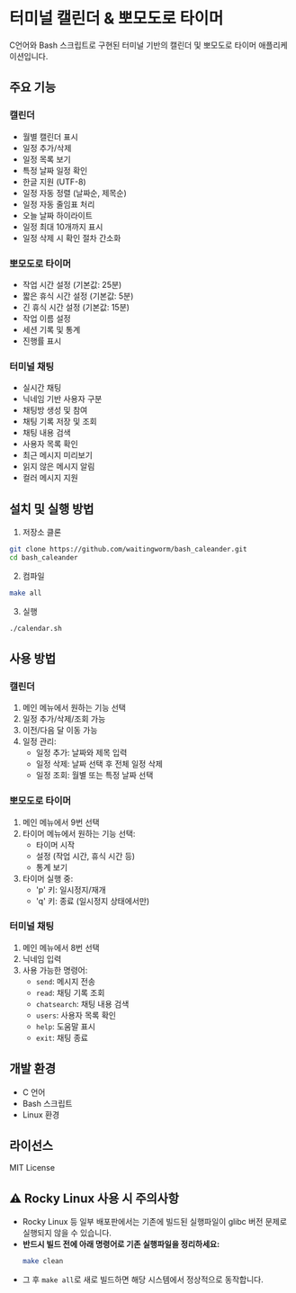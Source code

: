 # 터미널 캘린더 & 뽀모도로 타이머

C언어와 Bash 스크립트로 구현된 터미널 기반의 캘린더 및 뽀모도로 타이머 애플리케이션입니다.

## 주요 기능

### 캘린더
- 월별 캘린더 표시
- 일정 추가/삭제
- 일정 목록 보기
- 특정 날짜 일정 확인
- 한글 지원 (UTF-8)
- 일정 자동 정렬 (날짜순, 제목순)
- 일정 자동 줄임표 처리
- 오늘 날짜 하이라이트
- 일정 최대 10개까지 표시
- 일정 삭제 시 확인 절차 간소화

### 뽀모도로 타이머
- 작업 시간 설정 (기본값: 25분)
- 짧은 휴식 시간 설정 (기본값: 5분)
- 긴 휴식 시간 설정 (기본값: 15분)
- 작업 이름 설정
- 세션 기록 및 통계
- 진행률 표시

### 터미널 채팅
- 실시간 채팅
- 닉네임 기반 사용자 구분
- 채팅방 생성 및 참여
- 채팅 기록 저장 및 조회
- 채팅 내용 검색
- 사용자 목록 확인
- 최근 메시지 미리보기
- 읽지 않은 메시지 알림
- 컬러 메시지 지원

## 설치 및 실행 방법

1. 저장소 클론
```bash
git clone https://github.com/waitingworm/bash_caleander.git
cd bash_caleander
```

2. 컴파일
```bash
make all
```

3. 실행
```bash
./calendar.sh
```

## 사용 방법

### 캘린더
1. 메인 메뉴에서 원하는 기능 선택
2. 일정 추가/삭제/조회 가능
3. 이전/다음 달 이동 가능
4. 일정 관리:
   - 일정 추가: 날짜와 제목 입력
   - 일정 삭제: 날짜 선택 후 전체 일정 삭제
   - 일정 조회: 월별 또는 특정 날짜 선택

### 뽀모도로 타이머
1. 메인 메뉴에서 9번 선택
2. 타이머 메뉴에서 원하는 기능 선택:
   - 타이머 시작
   - 설정 (작업 시간, 휴식 시간 등)
   - 통계 보기
3. 타이머 실행 중:
   - 'p' 키: 일시정지/재개
   - 'q' 키: 종료 (일시정지 상태에서만)

### 터미널 채팅
1. 메인 메뉴에서 8번 선택
2. 닉네임 입력
3. 사용 가능한 명령어:
   - `send`: 메시지 전송
   - `read`: 채팅 기록 조회
   - `chatsearch`: 채팅 내용 검색
   - `users`: 사용자 목록 확인
   - `help`: 도움말 표시
   - `exit`: 채팅 종료

## 개발 환경
- C 언어
- Bash 스크립트
- Linux 환경

## 라이선스
MIT License

## ⚠️ Rocky Linux 사용 시 주의사항

- Rocky Linux 등 일부 배포판에서는 기존에 빌드된 실행파일이 glibc 버전 문제로 실행되지 않을 수 있습니다.
- **반드시 빌드 전에 아래 명령어로 기존 실행파일을 정리하세요:**
  ```bash
  make clean
  ```
- 그 후 `make all`로 새로 빌드하면 해당 시스템에서 정상적으로 동작합니다. 